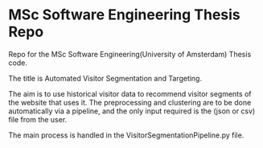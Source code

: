 # MSc Software Engineering Thesis Repo

Repo for the MSc Software Engineering(University of Amsterdam) Thesis code.

The title is Automated Visitor Segmentation and Targeting.

The aim is to use historical visitor data to recommend visitor segments of the website that uses it. The preprocessing and clustering are to be done automatically via a pipeline, and the only input required is the (json or csv) file from the user.

The main process is handled in the VisitorSegmentationPipeline.py file.

